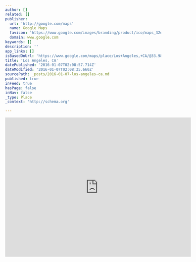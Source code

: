 ```yaml
---
author: []
related: []
publisher:
  url: 'http://google.com/maps'
  name: Google Maps
  favicon: 'https://www.google.com/images/branding/product/ico/maps_32dp.ico'
  domain: www.google.com
keywords: []
description: ''
app_links: []
isBasedOnUrl: 'https://www.google.com/maps/place/Los+Angeles,+CA/@33.9877337,-118.225682,11z/data=!4m2!3m1!1s0x80c2c75ddc27da13:0xe22fdf6f254608f4'
title: 'Los Angeles, CA'
datePublished: '2016-01-07T02:08:57.714Z'
dateModified: '2016-01-07T02:08:35.660Z'
sourcePath: _posts/2016-01-07-los-angeles-ca.md
published: true
inFeed: true
hasPage: false
inNav: false
_type: Place
_context: 'http://schema.org'

---
```

<iframe src="https://cdn.embedly.com/widgets/media.html?src=https%3A%2F%2Fwww.google.com%2Fmaps%2Fembed%2Fv1%2Fplace%3Fcenter%3D33.9877337%252C-118.225682%26key%3DAIzaSyBctFF2JCjitURssT91Am-_ZWMzRaYBm4Q%26zoom%3D11%26q%3DLos%2BAngeles%2C%2BCA&amp;url=https%3A%2F%2Fwww.google.com%2Fmaps%2Fplace%2FLos%2BAngeles%2C%2BCA%2F%4033.9877337%2C-118.225682%2C11z%2Fdata%3D%214m2%213m1%211s0x80c2c75ddc27da13%3A0xe22fdf6f254608f4%3Fdg%3Ddbrw%26newdg%3D1&amp;image=http%3A%2F%2Fmaps-api-ssl.google.com%2Fmaps%2Fapi%2Fstaticmap%3Fcenter%3D33.9877337%2C-118.225682%26zoom%3D15%26size%3D250x250%26sensor%3Dfalse&amp;key=b7d04c9b404c499eba89ee7072e1c4f7&amp;type=text%2Fhtml&amp;schema=google" width="600" height="450" scrolling="no" frameborder="0" allowfullscreen="allowfullscreen" style=""></iframe>